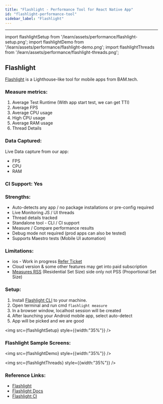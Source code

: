 ```yaml
---
title: "Flashlight - Performance Tool for React Native App"
id: "flashlight-performance-tool"
sidebar_label: "Flashlight"
---
```

---
import flashlightSetup from '/learn/assets/performance/flashlight-setup.png';
import flashlightDemo from '/learn/assets/performance/flashlight-demo.png';
import flashlightThreads from '/learn/assets/performance/flashlight-threads.png';

## Flashlight

[Flashlight](https://flashlight.dev/) is a Lighthouse-like tool for mobile apps from BAM.tech.

### Measure metrics:

1. Average Test Runtime (With app start test, we can get TTI)
2. Average FPS
3. Average CPU usage
4. High CPU usage
5. Average RAM usage
6. Thread Details

### Data Captured:

Live Data capture from our app:

- FPS
- CPU
- RAM

### CI Support: Yes

### Strengths:

- Auto-detects any app / no package installations or pre-config required
- Live Monitoring JS / UI threads
- Thread details tracked
- Standalone tool - CLI / CI support
- Measure / Compare performance results
- Debug mode not required (prod apps can also be tested)
- Supports Maestro tests (Mobile UI automation)

### Limitations:

- ios - Work in progress [Refer Ticket](https://github.com/bamlab/flashlight/issues/106)
- Cloud version & some other features may get into paid subscription
- [Measures RSS](https://github.com/bamlab/flashlight/issues/11#issuecomment-1219317891) (Residential Set Size) side only not PSS (Proportional Set Size)

### Setup:

1. Install [Flashlight CLI](https://docs.flashlight.dev/#installation) to your machine.
2. Open terminal and run cmd `flashlight measure`
3. In a browser window, localhost session will be created
4. After launching your Android mobile app, select auto-detect
5. App will be picked and we are good

<img src={flashlightSetup} style={{width:"35%"}} />

### Flashlight Sample Screens:

<img src={flashlightDemo} style={{width:"35%"}} />

<img src={flashlightThreads} style={{width:"35%"}} />

### Reference Links:

- [Flashlight](https://flashlight.dev/)
- [Flashlight Docs](https://docs.flashlight.dev/)
- [Flashlight CI](https://docs.flashlight.dev/test/ci)
